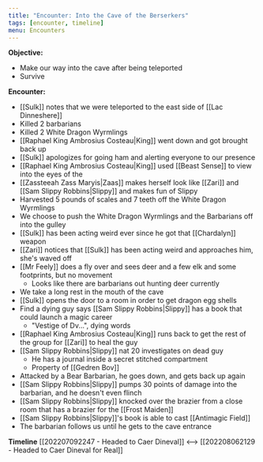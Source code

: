 ```yaml
---
title: "Encounter: Into the Cave of the Berserkers"
tags: [encounter, timeline]
menu: Encounters
---
```

**Objective:** 

- Make our way into the cave after being teleported
- Survive

**Encounter:**

- [[Sulk]] notes that we were teleported to the east side of [[Lac Dinneshere]]
- Killed 2 barbarians
- Killed 2 White Dragon Wyrmlings
- [[Raphael King Ambrosius Costeau|King]] went down and got brought back up
- [[Sulk]] apologizes for going ham and alerting everyone to our presence
- [[Raphael King Ambrosius Costeau|King]] used [[Beast Sense]] to view into the eyes of the
- [[Zassteeah Zass Maryis|Zaas]] makes herself look like [[Zari]] and [[Sam Slippy Robbins|Slippy]] and makes fun of Slippy
- Harvested 5 pounds of scales and 7 teeth off the White Dragon Wyrmlings
- We choose to push the White Dragon Wyrmlings and the Barbarians off into the gulley
- [[Sulk]] has been acting weird ever since he got that [[Chardalyn]] weapon
- [[Zari]] notices that [[Sulk]] has been acting weird and approaches him, she's waved off
- [[Mr Feely]] does a fly over and sees deer and a few elk and some footprints, but no movement
	- Looks like there are barbarians out hunting deer currently
- We take a long rest in the mouth of the cave
- [[Sulk]] opens the door to a room in order to get dragon egg shells
-  Find a dying guy says [[Sam Slippy Robbins|Slippy]] has a book that could launch a magic career
	- "Vestige of Dv...", dying words
- [[Raphael King Ambrosius Costeau|King]] runs back to get the rest of the group for [[Zari]] to heal the guy
- [[Sam Slippy Robbins|Slippy]] nat 20 investigates on dead guy
	- He has a journal inside a secret stitched compartment
	- Property of [[Gedren Bov]]
- Attacked by a Bear Barbarian, he goes down, and gets back up again
- [[Sam Slippy Robbins|Slippy]] pumps 30 points of damage into the barbarian, and he doesn't even flinch
- [[Sam Slippy Robbins|Slippy]]  knocked over the brazier from a close room that has a brazier for the [[Frost Maiden]]
- [[Sam Slippy Robbins|Slippy]]'s book is able to cast [[Antimagic Field]]
- The barbarian follows us until he gets to the cave entrance

**Timeline**
 [[202207092247 - Headed to Caer Dineval]] <--> [[202208062129 - Headed to Caer Dineval for Real]]
